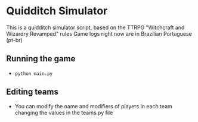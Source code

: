 # Quidditch Simulator

This is a quidditch simulator script, based on the TTRPG "Witchcraft and Wizardry Revamped" rules
Game logs right now are in Brazilian Portuguese (pt-br)

## Running the game
- `python main.py`

## Editing teams
- You can modify the name and modifiers of players in each team changing the values in the teams.py file